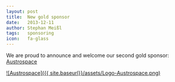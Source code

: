 ```yaml
---
layout: post
title:  New gold sponsor
date:   2013-12-11
author: Stephan Meißl
tags:   sponsoring
icon:   fa-glass
---
```


We are proud to announce and welcome our second gold sponsor: [Austrospace](http://www.austrospace.at/)

[![Austrospace]({{ site.baseurl}}/assets/Logo-Austrospace.png)](http://www.austrospace.at/ "Austrospace")
